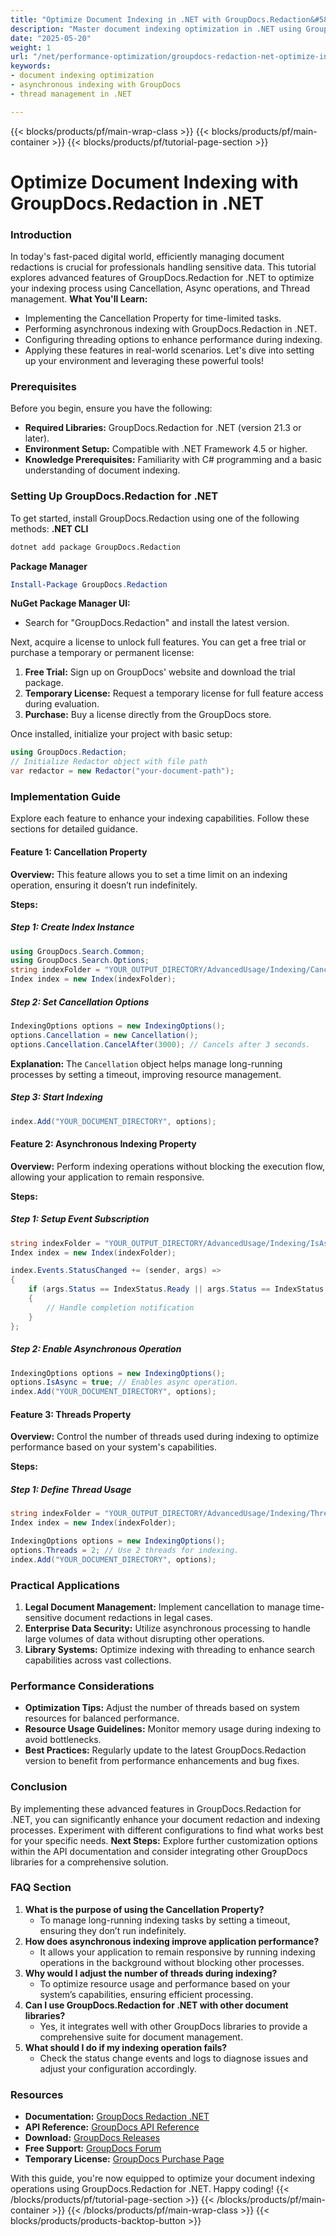 ```yaml
---
title: "Optimize Document Indexing in .NET with GroupDocs.Redaction&#58; Cancellation, Async, and Threads"
description: "Master document indexing optimization in .NET using GroupDocs.Redaction. Learn to enhance performance with cancellation, async operations, and threading."
date: "2025-05-20"
weight: 1
url: "/net/performance-optimization/groupdocs-redaction-net-optimize-indexing-cancellation-async-threads/"
keywords:
- document indexing optimization
- asynchronous indexing with GroupDocs
- thread management in .NET

---
```


{{< blocks/products/pf/main-wrap-class >}}
{{< blocks/products/pf/main-container >}}
{{< blocks/products/pf/tutorial-page-section >}}
# Optimize Document Indexing with GroupDocs.Redaction in .NET
### Introduction
In today's fast-paced digital world, efficiently managing document redactions is crucial for professionals handling sensitive data. This tutorial explores advanced features of GroupDocs.Redaction for .NET to optimize your indexing process using Cancellation, Async operations, and Thread management.
**What You'll Learn:**
- Implementing the Cancellation Property for time-limited tasks.
- Performing asynchronous indexing with GroupDocs.Redaction in .NET.
- Configuring threading options to enhance performance during indexing.
- Applying these features in real-world scenarios.
Let's dive into setting up your environment and leveraging these powerful tools!

### Prerequisites
Before you begin, ensure you have the following:
- **Required Libraries:** GroupDocs.Redaction for .NET (version 21.3 or later).
- **Environment Setup:** Compatible with .NET Framework 4.5 or higher.
- **Knowledge Prerequisites:** Familiarity with C# programming and a basic understanding of document indexing.

### Setting Up GroupDocs.Redaction for .NET
To get started, install GroupDocs.Redaction using one of the following methods:
**.NET CLI**
```bash
dotnet add package GroupDocs.Redaction
```
**Package Manager**
```powershell
Install-Package GroupDocs.Redaction
```
**NuGet Package Manager UI:**
- Search for "GroupDocs.Redaction" and install the latest version.

Next, acquire a license to unlock full features. You can get a free trial or purchase a temporary or permanent license:
1. **Free Trial:** Sign up on GroupDocs' website and download the trial package.
2. **Temporary License:** Request a temporary license for full feature access during evaluation.
3. **Purchase:** Buy a license directly from the GroupDocs store.

Once installed, initialize your project with basic setup:
```csharp
using GroupDocs.Redaction;
// Initialize Redactor object with file path
var redactor = new Redactor("your-document-path");
```

### Implementation Guide
Explore each feature to enhance your indexing capabilities. Follow these sections for detailed guidance.

#### Feature 1: Cancellation Property
**Overview:** This feature allows you to set a time limit on an indexing operation, ensuring it doesn’t run indefinitely.

**Steps:**
##### Step 1: Create Index Instance
```csharp
using GroupDocs.Search.Common;
using GroupDocs.Search.Options;
string indexFolder = "YOUR_OUTPUT_DIRECTORY/AdvancedUsage/Indexing/CancellationProperty";
Index index = new Index(indexFolder);
```
##### Step 2: Set Cancellation Options
```csharp
IndexingOptions options = new IndexingOptions();
options.Cancellation = new Cancellation();
options.Cancellation.CancelAfter(3000); // Cancels after 3 seconds.
```
**Explanation:** The `Cancellation` object helps manage long-running processes by setting a timeout, improving resource management.
##### Step 3: Start Indexing
```csharp
index.Add("YOUR_DOCUMENT_DIRECTORY", options);
```
#### Feature 2: Asynchronous Indexing Property
**Overview:** Perform indexing operations without blocking the execution flow, allowing your application to remain responsive.

**Steps:**
##### Step 1: Setup Event Subscription
```csharp
string indexFolder = "YOUR_OUTPUT_DIRECTORY/AdvancedUsage/Indexing/IsAsyncProperty";
Index index = new Index(indexFolder);

index.Events.StatusChanged += (sender, args) =>
{
    if (args.Status == IndexStatus.Ready || args.Status == IndexStatus.Failed)
    {
        // Handle completion notification
    }
};
```
##### Step 2: Enable Asynchronous Operation
```csharp
IndexingOptions options = new IndexingOptions();
options.IsAsync = true; // Enables async operation.
index.Add("YOUR_DOCUMENT_DIRECTORY", options);
```
#### Feature 3: Threads Property
**Overview:** Control the number of threads used during indexing to optimize performance based on your system's capabilities.

**Steps:**
##### Step 1: Define Thread Usage
```csharp
string indexFolder = "YOUR_OUTPUT_DIRECTORY/AdvancedUsage/Indexing/ThreadsProperty";
Index index = new Index(indexFolder);

IndexingOptions options = new IndexingOptions();
options.Threads = 2; // Use 2 threads for indexing.
index.Add("YOUR_DOCUMENT_DIRECTORY", options);
```
### Practical Applications
1. **Legal Document Management:** Implement cancellation to manage time-sensitive document redactions in legal cases.
2. **Enterprise Data Security:** Utilize asynchronous processing to handle large volumes of data without disrupting other operations.
3. **Library Systems:** Optimize indexing with threading to enhance search capabilities across vast collections.

### Performance Considerations
- **Optimization Tips:** Adjust the number of threads based on system resources for balanced performance.
- **Resource Usage Guidelines:** Monitor memory usage during indexing to avoid bottlenecks.
- **Best Practices:** Regularly update to the latest GroupDocs.Redaction version to benefit from performance enhancements and bug fixes.

### Conclusion
By implementing these advanced features in GroupDocs.Redaction for .NET, you can significantly enhance your document redaction and indexing processes. Experiment with different configurations to find what works best for your specific needs.
**Next Steps:** Explore further customization options within the API documentation and consider integrating other GroupDocs libraries for a comprehensive solution.

### FAQ Section
1. **What is the purpose of using the Cancellation Property?**
   - To manage long-running indexing tasks by setting a timeout, ensuring they don’t run indefinitely.
2. **How does asynchronous indexing improve application performance?**
   - It allows your application to remain responsive by running indexing operations in the background without blocking other processes.
3. **Why would I adjust the number of threads during indexing?**
   - To optimize resource usage and performance based on your system’s capabilities, ensuring efficient processing.
4. **Can I use GroupDocs.Redaction for .NET with other document libraries?**
   - Yes, it integrates well with other GroupDocs libraries to provide a comprehensive suite for document management.
5. **What should I do if my indexing operation fails?**
   - Check the status change events and logs to diagnose issues and adjust your configuration accordingly.

### Resources
- **Documentation:** [GroupDocs Redaction .NET](https://docs.groupdocs.com/search/net/)
- **API Reference:** [GroupDocs API Reference](https://reference.groupdocs.com/redaction/net)
- **Download:** [GroupDocs Releases](https://releases.groupdocs.com/search/net/)
- **Free Support:** [GroupDocs Forum](https://forum.groupdocs.com/c/search/10)
- **Temporary License:** [GroupDocs Purchase Page](https://purchase.groupdocs.com/temporary-license/) 

With this guide, you're now equipped to optimize your document indexing operations using GroupDocs.Redaction for .NET. Happy coding!
{{< /blocks/products/pf/tutorial-page-section >}}
{{< /blocks/products/pf/main-container >}}
{{< /blocks/products/pf/main-wrap-class >}}
{{< blocks/products/products-backtop-button >}}
